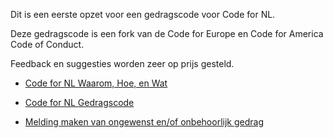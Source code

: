 Dit is een eerste opzet voor een gedragscode voor Code for NL.

Deze gedragscode is een fork van de Code for Europe en Code for America Code of Conduct.

Feedback en suggesties worden zeer op prijs gesteld.

- [Code for NL Waarom, Hoe, en Wat](waarom_hoe_en_wat_code_for_nl.md)

- [Code for NL Gedragscode](gedragscode_code_for_nl.md)

- [Melding maken van ongewenst en/of onbehoorlijk gedrag](melding_ongewenst_en_of_onbehoorlijk_gedrag.md)
